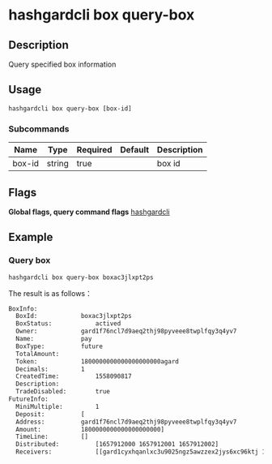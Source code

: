 # hashgardcli box query-box

## Description
Query specified box information

## Usage
```shell
hashgardcli box query-box [box-id]
```

### Subcommands

| Name  | Type  | Required  | Default| Description    |
| ------ | ------ | -------- | ------ | ------------ |
| box-id | string | true      |        | box id|



## Flags

**Global flags, query command flags** [hashgardcli](../README.md)

## Example
### Query box

```shell
hashgardcli box query-box boxac3jlxpt2ps
```

The result is as follows：

```txt
BoxInfo:
  BoxId:			boxac3jlxpt2ps
  BoxStatus:			actived
  Owner:			gard1f76ncl7d9aeq2thj98pyveee8twplfqy3q4yv7
  Name:				pay
  BoxType:			future
  TotalAmount:
  Token:			1800000000000000000000agard
  Decimals:			1
  CreatedTime:			1558090817
  Description:
  TradeDisabled:		true
FutureInfo:
  MiniMultiple:			1
  Deposit:			[
  Address:			gard1f76ncl7d9aeq2thj98pyveee8twplfqy3q4yv7
  Amount:			1800000000000000000000]
  TimeLine:			[]
  Distributed:			[1657912000 1657912001 1657912002]
  Receivers:			[[gard1cyxhqanlxc3u9025ngz5awzzex2jys6xc96ktj 100000000000000000000 200000000000000000000 300000000000000000000] [gard14wgcav3k99yz309vn7j6n3m50j32vkg426ktt0 100000000000000000000 200000000000000000000 300000000000000000000] [gard1hncel873ermm9e9009sthrys7ttdv6mtudfluz 100000000000000000000 200000000000000000000 300000000000000000000]]

```
